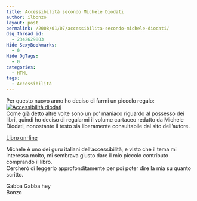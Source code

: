 ```yaml
---
title: Accessibilità secondo Michele Diodati
author: ilbonzo
layout: post
permalink: /2008/01/07/accessibilita-secondo-michele-diodati/
dsq_thread_id:
  - 2342629803
Hide SexyBookmarks:
  - 0
Hide OgTags:
  - 0
categories:
  - HTML
tags:
  - Accessibilità
---
```

<p>Per questo nuovo anno ho deciso di farmi un piccolo regalo:<br />
<a href='http://accessibile.diodati.org/agc/index.html' title='Accessibilità diodati'><img src='http://magni.me/wp-content/uploads/2008/01/accessibile.thumbnail.gif' alt='Accessibilità diodati' /></a><br />
Come già detto altre volte sono un po&#8217; maniaco riguardo al possesso  dei libri, quindi ho deciso di regalarmi il volume cartaceo redatto da Michele Diodati, nonostante il testo sia liberamente consultabile dal sito dell&#8217;autore.</p>
<p><a href="http://accessibile.diodati.org/agc/index.html">Libro on-line</a></p>
<p>Michele è uno dei guru italiani dell&#8217;accessibilità, e visto che il tema mi interessa molto, mi sembrava giusto dare il mio piccolo contributo comprando il libro.<br />
Cercherò di leggerlo approfonditamente per poi poter dire la mia su quanto scritto.</p>
<p>Gabba Gabba hey<br />
Bonzo</p>
